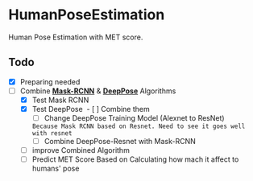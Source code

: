 # HumanPoseEstimation
Human Pose Estimation with MET score.

## Todo
- [X] Preparing needed
- [ ] Combine **[Mask-RCNN](https://github.com/matterport/Mask_RCNN)** & **[DeepPose](https://github.com/ys7yoo/deeppose)** Algorithms
  - [X] Test Mask RCNN
  - [X] Test DeepPose
  - [ ] Combine them
    - [ ] Change DeepPose Training Model (Alexnet to ResNet) 
    
    `Because Mask RCNN based on Resnet. Need to see it goes well with resnet`
    - [ ] Combine DeepPose-Resnet with Mask-RCNN
  - [ ] improve Combined Algorithm
  - [ ] Predict MET Score Based on Calculating how mach it affect to humans' pose
